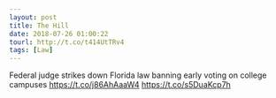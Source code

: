 ```yaml
---
layout: post
title: The Hill
date: 2018-07-26 01:00:22
tourl: http://t.co/t414UtTRv4
tags: [Law]
---
```

Federal judge strikes down Florida law banning early voting on college campuses https://t.co/j86AhAaaW4 https://t.co/s5DuaKcp7h